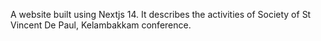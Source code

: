A website built using Nextjs 14. It describes the activities of Society of St Vincent De Paul, Kelambakkam conference.
